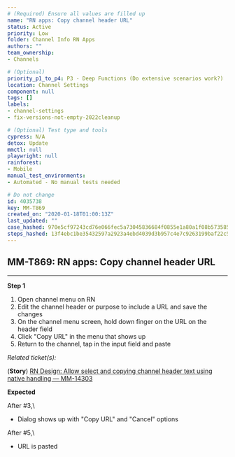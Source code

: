 ```yaml
---
# (Required) Ensure all values are filled up
name: "RN apps: Copy channel header URL"
status: Active
priority: Low
folder: Channel Info RN Apps
authors: ""
team_ownership: 
- Channels

# (Optional)
priority_p1_to_p4: P3 - Deep Functions (Do extensive scenarios work?)
location: Channel Settings
component: null
tags: []
labels: 
- channel-settings
- fix-versions-not-empty-2022cleanup

# (Optional) Test type and tools
cypress: N/A
detox: Update
mmctl: null
playwright: null
rainforest: 
- Mobile
manual_test_environments: 
- Automated - No manual tests needed

# Do not change
id: 4035738
key: MM-T869
created_on: "2020-01-18T01:00:13Z"
last_updated: ""
case_hashed: 970e5cf97243cd76e066fec5a73045836684f0855e1a80a1f08b573585c0d581b73a579690834902d5ad99bc737320a1
steps_hashed: 13f4ebc1be35432597a2923a4ebd4039d3b957c4e7c9263199baf22c54ff27524c1ad2aaad0d9d252484fd5670d1c78e
---
```


<!-- (Auto-generated) Based on frontmatter's "key" and "name" -->

## MM-T869: RN apps: Copy channel header URL

---

**Step 1**

1. Open channel menu on RN
2. Edit the channel header or purpose to include a URL and save the changes
3. On the channel menu screen, hold down finger on the URL on the header field
4. Click "Copy URL" in the menu that shows up
5. Return to the channel, tap in the input field and paste

_Related ticket(s):_

(**Story**) [RN Design: Allow select and copying channel header text using native handling — MM-14303](https://mattermost.atlassian.net/browse/MM-14303)

**Expected**

After #3,\\

- Dialog shows up with "Copy URL" and "Cancel" options

After #5,\\

- URL is pasted
